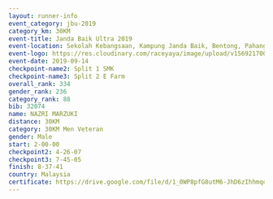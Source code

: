 ```yaml
---
layout: runner-info 
event_category: jbu-2019 
category_km: 30KM 
event-title: Janda Baik Ultra 2019 
event-location: Sekolah Kebangsaan, Kampung Janda Baik, Bentong, Pahang, Malaysia 
event-logo: https://res.cloudinary.com/raceyaya/image/upload/v1569217009/logo/janda-baik_vch1pc.jpg 
event-date: 2019-09-14 
checkpoint-name2: Split 1 SMK 
checkpoint-name3: Split 2 E Farm 
overall_rank: 334
gender_rank: 236
category_rank: 88
bib: 32074
name: NAZRI MARZUKI
distance: 30KM
category: 30KM Men Veteran
gender: Male
start: 2-00-00
checkpoint2: 4-26-07
checkpoint3: 7-45-05
finish: 8-37-41
country: Malaysia
certificate: https://drive.google.com/file/d/1_0WP8pfG8utM6-JhD6zIhhmqozo9SlwP/view?usp=sharing
---
```

